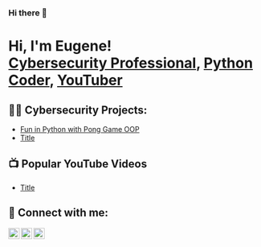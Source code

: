 ### Hi there 👋
<h1>Hi, I'm Eugene! <br/><a href="https://www.linkedin.com/in/eugene-radcliff-ii">Cybersecurity Professional</a>, <a href="https://github.com/eugeneradcliff2">Python Coder</a>,  <a href="https://www.youtube.com/@EugeneRadcliff2">YouTuber</a></h1>

<h2>👨‍💻 Cybersecurity Projects:</h2>

- [Fun in Python with Pong Game OOP](https://medium.com/@eugeneradcliff2/coding-nostalgia-fun-in-python-with-pong-game-oop-6e87f9e3f367)
- [Title](Link)


<h2>📺 Popular YouTube Videos</h2>

- [Title](Link)


<h2> 🤳 Connect with me:</h2>

[<img align="left" alt="EugeneRadcliff2 | YouTube" width="22px" src="https://cdn.jsdelivr.net/npm/simple-icons@v3/icons/youtube.svg" />][youtube]
<!--[<img align="left" alt="EugeneRadcliff2 | Twitter" width="22px" src="https://cdn.jsdelivr.net/npm/simple-icons@v3/icons/twitter.svg" />][twitter]-->
[<img align="left" alt="EugeneRadcliff2 | LinkedIn" width="22px" src="https://cdn.jsdelivr.net/npm/simple-icons@v3/icons/linkedin.svg" />][linkedin]
<!--[<img align="left" alt="EugeneRadcliff2 | Instagram" width="22px" src="https://cdn.jsdelivr.net/npm/simple-icons@v3/icons/instagram.svg" />][instagram]-->
[<img align="left" alt="EugeneRadcliff2 | Website" width="22px" src="https://cdn.jsdelivr.net/npm/simple-icons@v3/icons/safari.svg" />][website]

<!--[twitter]: https://twitter.com/EugeneRadcliff2-->
[youtube]: https://www.youtube.com/@EugeneRadcliff2
<!--[instagram]: https://www.instagram.com/EugeneRadcliff2/-->
[linkedin]: https://linkedin.com/in/eugene-radcliff-ii
[website]: https://www.ejradcliff.com

<!--
**eugeneradcliff2/eugeneradcliff2** is a ✨ _special_ ✨ repository because its `README.md` (this file) appears on your GitHub profile.

Here are some ideas to get you started:

- 🔭 I’m currently working on ...
- 🌱 I’m currently learning ...
- 👯 I’m looking to collaborate on ...
- 🤔 I’m looking for help with ...
- 💬 Ask me about ...
- 📫 How to reach me: ...
- 😄 Pronouns: ...
- ⚡ Fun fact: ...
-->
